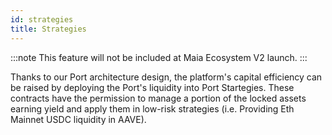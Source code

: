 ```yaml
---
id: strategies
title: Strategies
---
```


:::note
This feature will not be included at Maia Ecosystem V2 launch.
:::

Thanks to our Port architecture design, the platform's capital efficiency can be raised by deploying the Port's liquidity into Port Startegies. These contracts have the permission to manage a portion of the locked assets earning yield and apply them in low-risk strategies (i.e. Providing Eth Mainnet USDC liquidity in AAVE).
